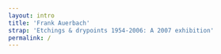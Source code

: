 ```yaml
---
layout: intro
title: 'Frank Auerbach'
strap: 'Etchings & drypoints 1954-2006: A 2007 exhibition'
permalink: /
---
```

